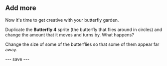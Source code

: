 ## Add more

Now it's time to get creative with your butterfly garden. 

Duplicate the **Butterfly 4** sprite (the butterfly that flies around in circles) and change the amount that it moves and turns by. What happens?

Change the size of some of the butterflies so that some of them appear far away.

--- save ---
